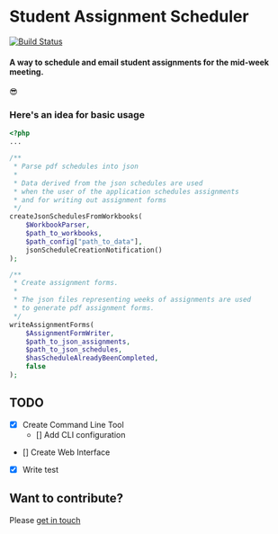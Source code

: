# Student Assignment Scheduler

[![Build Status](https://travis-ci.org/ericfortmeyer/student-assignment-scheduler.svg?branch=master)](https://travis-ci.org/ericfortmeyer/student-assignment-scheduler)

#### A way to schedule and email student assignments for the mid-week meeting.

:sunglasses:

### Here's an idea for basic usage
```php
<?php
...

/**
 * Parse pdf schedules into json
 *
 * Data derived from the json schedules are used
 * when the user of the application schedules assignments
 * and for writing out assignment forms
 */
createJsonSchedulesFromWorkbooks(
    $WorkbookParser,
    $path_to_workbooks,
    $path_config["path_to_data"],
    jsonScheduleCreationNotification()
);

/**
 * Create assignment forms.
 *
 * The json files representing weeks of assignments are used
 * to generate pdf assignment forms.
 */
writeAssignmentForms(
    $AssignmentFormWriter,
    $path_to_json_assignments,
    $path_to_json_schedules,
    $hasScheduleAlreadyBeenCompleted,
    false
);

```

## TODO
- [x] Create Command Line Tool
    - [] Add CLI configuration
- [] Create Web Interface
- [x] Write test


## Want to contribute?

Please [get in touch](e.fortmeyer01@gmail.com)

